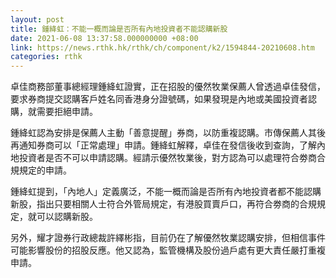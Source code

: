 ```yaml
---
layout: post
title: 鍾絳虹：不能一概而論是否所有內地投資者不能認購新股
date: 2021-06-08 13:37:58.000000000 +08:00
link: https://news.rthk.hk/rthk/ch/component/k2/1594844-20210608.htm
categories: rthk
---
```


卓佳商務部董事總經理鍾絳虹證實，正在招股的優然牧業保薦人曾透過卓佳發信，要求券商提交認購客戶姓名同香港身分證號碼，如果發現是內地或美國投資者認購，就需要拒絕申請。

鍾絳虹認為安排是保薦人主動「善意提醒」券商，以防重複認購。市傳保薦人其後再通知券商可以「正常處理」申請。鍾絳虹解釋，卓佳在發信後收到查詢，了解內地投資者是否不可以申請認購。經請示優然牧業後，對方認為可以處理符合劵商合規規定的申請。

鍾絳虹提到，「內地人」定義廣泛，不能一概而論是否所有內地投資者都不能認購新股，指出只要相關人士符合外管局規定，有港股買賣戶口，再符合劵商的合規規定，就可以認購新股。

另外，耀才證券行政總裁許繹彬指，目前仍在了解優然牧業認購安排，但相信事件可能影響股份的招股反應。他又認為，監管機構及股份過戶處有更大責任嚴打重複申請。
